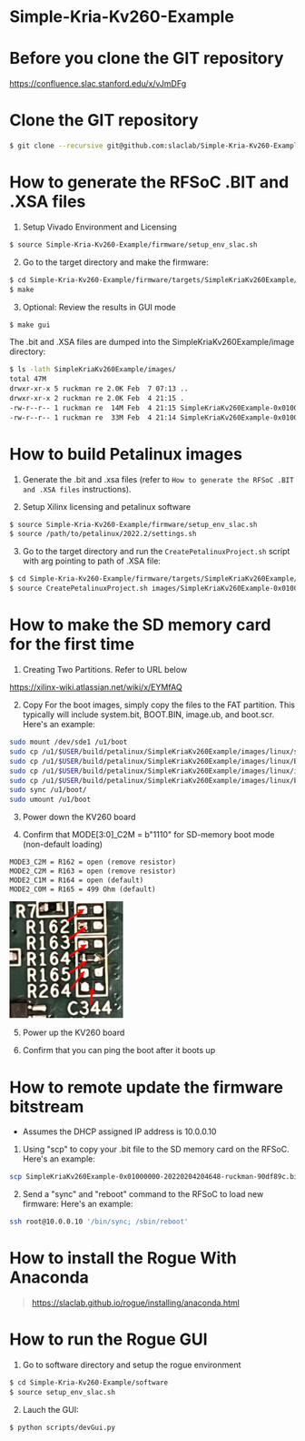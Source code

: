# Simple-Kria-Kv260-Example

<!--- ######################################################## -->

# Before you clone the GIT repository

https://confluence.slac.stanford.edu/x/vJmDFg

<!--- ######################################################## -->

# Clone the GIT repository

```bash
$ git clone --recursive git@github.com:slaclab/Simple-Kria-Kv260-Example
```

<!--- ######################################################## -->

# How to generate the RFSoC .BIT and .XSA files

1) Setup Vivado Environment and Licensing

```bash
$ source Simple-Kria-Kv260-Example/firmware/setup_env_slac.sh
```

2) Go to the target directory and make the firmware:

```bash
$ cd Simple-Kria-Kv260-Example/firmware/targets/SimpleKriaKv260Example/
$ make
```

3) Optional: Review the results in GUI mode

```bash
$ make gui
```

The .bit and .XSA files are dumped into the SimpleKriaKv260Example/image directory:

```bash
$ ls -lath SimpleKriaKv260Example/images/
total 47M
drwxr-xr-x 5 ruckman re 2.0K Feb  7 07:13 ..
drwxr-xr-x 2 ruckman re 2.0K Feb  4 21:15 .
-rw-r--r-- 1 ruckman re  14M Feb  4 21:15 SimpleKriaKv260Example-0x01000000-20220204204648-ruckman-90df89c.xsa
-rw-r--r-- 1 ruckman re  33M Feb  4 21:14 SimpleKriaKv260Example-0x01000000-20220204204648-ruckman-90df89c.bit
```

<!--- ######################################################## -->

# How to build Petalinux images

1) Generate the .bit and .xsa files (refer to `How to generate the RFSoC .BIT and .XSA files` instructions).

2) Setup Xilinx licensing and petalinux software

```bash
$ source Simple-Kria-Kv260-Example/firmware/setup_env_slac.sh
$ source /path/to/petalinux/2022.2/settings.sh
```

3) Go to the target directory and run the `CreatePetalinuxProject.sh` script with arg pointing to path of .XSA file:

```bash
$ cd Simple-Kria-Kv260-Example/firmware/targets/SimpleKriaKv260Example/
$ source CreatePetalinuxProject.sh images/SimpleKriaKv260Example-0x01000000-20220204204648-ruckman-90df89c.xsa
```

<!--- ######################################################## -->

# How to make the SD memory card for the first time

1) Creating Two Partitions.  Refer to URL below

https://xilinx-wiki.atlassian.net/wiki/x/EYMfAQ

2) Copy For the boot images, simply copy the files to the FAT partition.
This typically will include system.bit, BOOT.BIN, image.ub, and boot.scr.  Here's an example:

```bash
sudo mount /dev/sde1 /u1/boot
sudo cp /u1/$USER/build/petalinux/SimpleKriaKv260Example/images/linux/system.bit /u1/boot/.
sudo cp /u1/$USER/build/petalinux/SimpleKriaKv260Example/images/linux/BOOT.BIN   /u1/boot/.
sudo cp /u1/$USER/build/petalinux/SimpleKriaKv260Example/images/linux/image.ub   /u1/boot/.
sudo cp /u1/$USER/build/petalinux/SimpleKriaKv260Example/images/linux/boot.scr   /u1/boot/.
sudo sync /u1/boot/
sudo umount /u1/boot
```

3) Power down the KV260 board

4) Confirm that MODE[3:0]_C2M = b"1110" for SD-memory boot mode (non-default loading)

```
MODE3_C2M = R162 = open (remove resistor)
MODE2_C2M = R163 = open (remove resistor)
MODE2_C1M = R164 = open (default)
MODE2_C0M = R165 = 499 Ohm (default)
```

<img src="docs/images/KV260_SD_BOOT.png" width="200">

5) Power up the KV260 board

6) Confirm that you can ping the boot after it boots up

<!--- ######################################################## -->

# How to remote update the firmware bitstream

- Assumes the DHCP assigned IP address is 10.0.0.10

1) Using "scp" to copy your .bit file to the SD memory card on the RFSoC.  Here's an example:

```bash
scp SimpleKriaKv260Example-0x01000000-20220204204648-ruckman-90df89c.bit root@10.0.0.10:/media/sd-mmcblk0p1/system.bit
```

2) Send a "sync" and "reboot" command to the RFSoC to load new firmware:  Here's an example:

```bash
ssh root@10.0.0.10 '/bin/sync; /sbin/reboot'
```

<!--- ######################################################## -->

# How to install the Rogue With Anaconda

> https://slaclab.github.io/rogue/installing/anaconda.html

<!--- ######################################################## -->

# How to run the Rogue GUI

1) Go to software directory and setup the rogue environment

```bash
$ cd Simple-Kria-Kv260-Example/software
$ source setup_env_slac.sh
```

2) Lauch the GUI:

```bash
$ python scripts/devGui.py
```

<!--- ######################################################## -->

